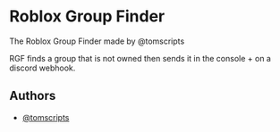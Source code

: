 
# Roblox Group Finder

The Roblox Group Finder made by @tomscripts

RGF finds a group that is not owned then sends it in the console + on a discord webhook.




## Authors

- [@tomscripts](https://www.github.com/tomscripts)

